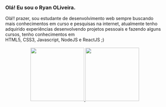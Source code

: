 ### Olá! Eu sou o Ryan OLiveira.


<div align="left" padding-left="50%">
         Olá!! prazer, sou estudante de desenvolvimento web sempre buscando mais conhecimentos em curso e pesquisas na internet, atualmente tenho adquirido experiências desenvolvendo projetos pessoais e fazendo alguns cursos, tenho conhecimentos em <br>
  HTML5, CSS3, Javascript, NodeJS e ReactJS ;)
 </div>
 <br>
<div align="center">
  <a href="https://github.com/ryanoliveiragit">
  <img height="170em" src="https://github-readme-stats.vercel.app/api?username=ryanoliveiragit&show_icons=true&theme=cobalt&include_all_commits=true&count_private=true"/>
  <img height="170em" src="https://github-readme-stats.vercel.app/api/top-langs/?username=ryanoliveiragit&layout=compact&langs_count=7&theme=cobalt"/>
</div>
